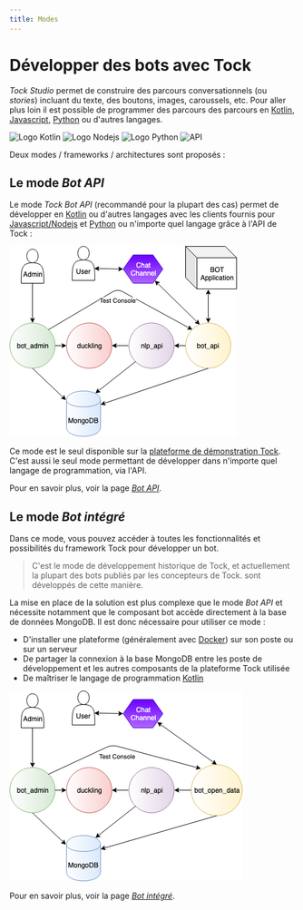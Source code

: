 ```yaml
---
title: Modes
---
```


# Développer des bots avec Tock

_Tock Studio_ permet de construire des parcours conversationnels (ou _stories_) incluant du texte, des boutons, images, 
caroussels, etc. Pour aller plus loin il est possible de programmer des parcours des parcours 
en [Kotlin](https://kotlinlang.org/), [Javascript](https://nodejs.org/), [Python](https://www.python.org/) 
ou d'autres langages.

<img alt="Logo Kotlin" title="Kotlin"
      src="https://upload.wikimedia.org/wikipedia/commons/7/74/Kotlin_Icon.png" 
      style="width: 50px;">
<img alt="Logo Nodejs" title="Nodejs"
      src="https://www.boostit.net/wp-content/uploads/2016/08/node-js-icon.png" 
      style="width: 50px;">
<img alt="Logo Python" title="Python"
      src="https://www.libraries.rutgers.edu/sites/default/files/styles/resize_to_300px_width/public/events/2020/01/python_3_2.png" 
      style="width: 50px;">
<img alt="API" title="Bot API"
      src="https://zappysys.com/blog/wp-content/uploads/2018/06/REST-API-icon.jpg" 
      style="width: 50px;">

Deux modes / frameworks / architectures sont proposés :

## Le mode _Bot API_

Le mode _Tock Bot API_ (recommandé pour la plupart des cas) permet de développer en [Kotlin](https://kotlinlang.org/) 
ou d'autres langages avec les clients fournis pour [Javascript/Nodejs](https://nodejs.org/) et 
[Python](https://www.python.org/) ou n'importe quel langage grâce à l'API de Tock :

![BOT API](../img/bot_api.png "BOT API")

Ce mode est le seul disponible sur la [plateforme de démonstration Tock](https://demo.tock.ai/). 
C'est aussi le seul mode permettant de développer dans n'importe quel langage de programmation, via l'API.

Pour en savoir plus, voir la page [_Bot API_](bot-api.md).

## Le mode _Bot intégré_

Dans ce mode, vous pouvez accéder à toutes les fonctionnalités et possibilités du framework Tock pour développer un bot. 

> C'est le mode de développement historique de Tock, et actuellement la plupart des bots publiés par les concepteurs de Tock.
sont développés de cette manière. 
 
La mise en place de la solution est plus complexe que le mode _Bot API_ et nécessite notamment que le composant bot 
accède directement à la base de données MongoDB. Il est donc nécessaire pour utiliser ce mode :

- D'installer une plateforme (généralement avec [Docker](https://www.docker.com/)) sur son poste ou sur un serveur
- De partager la connexion à la base MongoDB entre les poste de développement et les autres composants 
de la plateforme Tock utilisée
- De maîtriser le langage de programmation [Kotlin](https://kotlinlang.org/)

![Bot TOCK](../img/bot_open_data.png "Bot Tock")

Pour en savoir plus, voir la page [_Bot intégré_](bot-integre.md).
